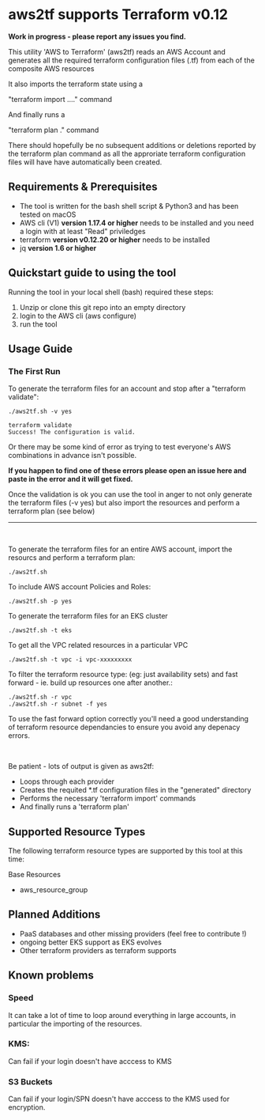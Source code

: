 # aws2tf supports Terraform v0.12

**Work in progress - please report any issues you find.**

This utility 'AWS to Terraform' (aws2tf)
reads an AWS Account and generates all the required terraform configuration files (.tf) from each of the composite AWS resources

It also imports the terraform state using a

"terraform import ...." command

And finally runs a

"terraform plan ."  command

There should hopefully be no subsequent additions or deletions reported by the terraform plan command as all the approriate terraform configuration files will have have automatically been created.

## Requirements & Prerequisites
+ The tool is written for the bash shell script & Python3 and has been tested on macOS
+ AWS cli (V1) **version 1.17.4 or higher** needs to be installed and you need a login with at least "Read" priviledges
+ terraform **version v0.12.20 or higher** needs to be installed
+ jq **version 1.6 or higher**


## Quickstart guide to using the tool

Running the tool in your local shell (bash) required these steps:
1. Unzip or clone this git repo into an empty directory
2. login to the AWS cli  (aws configure)
3. run the tool


## Usage Guide

### The First Run
To generate the terraform files for an account and stop after a "terraform validate":
```
./aws2tf.sh -v yes
```

```
terraform validate
Success! The configuration is valid.
```

Or there may be some kind of error as trying to test everyone's AWS combinations in advance isn't possible.

**If you happen to find one of these errors please open an issue here and paste in the error and it will get fixed.**

Once the validation is ok you can use the tool in anger to not only generate the terraform files (-v yes) but also import the resources and perform a terraform plan (see below)

---

<br>

To generate the terraform files for an entire AWS account, import the resourcs and perform a terraform plan:
```
./aws2tf.sh 
```


To include AWS account Policies and Roles:
```
./aws2tf.sh -p yes
```

To generate the terraform files for an EKS cluster
```
./aws2tf.sh -t eks
```



To get all the VPC related resources in a particular VPC
```
./aws2tf.sh -t vpc -i vpc-xxxxxxxxx
```
To filter the terraform resource type: (eg: just availability sets) and fast forward - ie. build up resources one after another.:
```
./aws2tf.sh -r vpc
./aws2tf.sh -r subnet -f yes
```

To use the fast forward option correctly you'll need a good understanding of terraform resource dependancies to ensure you avoid any depenacy errors.

<br>

Be patient - lots of output is given as aws2tf:

+ Loops through each provider 
+ Creates the requited *.tf configuration files in the "generated" directory
+ Performs the necessary 'terraform import' commands
+ And finally runs a 'terraform plan'



## Supported Resource Types

The following terraform resource types are supported by this tool at this time:

Base Resources
* aws_resource_group


## Planned Additions

+ PaaS databases and other missing providers (feel free to contribute !)
+ ongoing better EKS support as EKS evolves
+ Other terraform providers as terraform supports


## Known problems

### Speed

It can take a lot of time to loop around everything in large accounts, in particular the importing of the resources.

### KMS:

Can fail if your login doesn't have acccess to KMS


### S3 Buckets

Can fail if your login/SPN doesn't have acccess to the KMS used for encryption.






